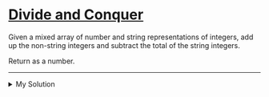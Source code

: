 # [Divide and Conquer](https://www.codewars.com/kata/57eaec5608fed543d6000021)

Given a mixed array of number and string representations of integers, add up the non-string integers and subtract the
total of the string integers.

Return as a number.

---

<details><summary>My Solution</summary>

```js
function divCon(x) {
  return x.reduce(
    (acc, cur) => acc + (typeof cur === "number" ? cur : -cur),
    0,
  );
}
```

</details>
